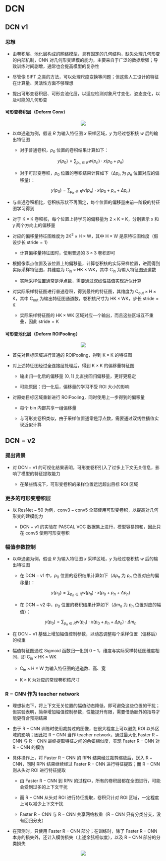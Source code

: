 # $\mathrm{DCN}$

## $\mathrm{DCN \ v1}$

### 思想

- 由卷积层、池化层构成的网络模型，具有固定的几何结构，缺失处理几何形变的内部机制，$\mathrm{CNN}$ 对几何形变建模的能力，主要来自于广泛的数据增强；导致训练时间剧增，通常也会提高模型的复杂性

- 尽管像 $\mathrm{SIFT}$ 之类的方法，可以处理尺度变换等问题；但这些人工设计的特征在计算量、灵活性方面不够理想

- 提出可形变卷积层、可形变池化层，以适应检测对象尺寸变化、姿态变化，以及可能的几何形变

#### 可形变卷积层（$\mathrm{Deform \ Conv}$）

<center>
<img src="images/deform_conv.png"/>
</center>

- 以单通道为例，假设 $R$ 为输入特征图 $x$ 采样区域，$y$ 为经过卷积核 $w$ 后的输出特征图

  - 对于普通卷积，$p_{0}$ 位置的卷积结果计算如下：

    $$
    y \left( p_{0} \right) = \sum_{p_{n} \in R} w \left( p_{n} \right) \cdot x \left( p_{0} + p_{n} \right)
    $$

  - 对于可形变卷积，$p_{0}$ 位置的卷积结果计算如下（$\Delta p_{n}$ 为 $p_{n}$ 位置对应的偏移量）：

    $$
    y \left( p_{0} \right) = \sum_{p_{n} \in R} w \left( p_{n} \right) \cdot x \left( p_{0} + p_{n} + \Delta p_{n} \right)
    $$

- 与普通卷积相比，卷积核形状不再固定，每个位置的偏移量由前一阶段的特征图学习得到

- 对于 $\mathrm{K \times K}$ 卷积核，每个位置上待学习的偏移量为 $\mathrm{2 \times K \times K}$，分别表示 $\mathrm{x}$ 和 $\mathrm{y}$ 两个方向上的偏移量

- 对应的偏移量特征图维度为 $\mathrm{2K^{2} \times H \times W}$，其中 $\mathrm{H \times W}$ 是原特征图维度（假设步长 $\mathrm{stride = 1}$）

  - 计算偏移量特征图时，使用普通的 $\mathrm{3 \times 3}$ 卷积即可

- 根据像素点位置及该位置上的偏移量，计算卷积核的实际采样位置，进而得到实际采样特征图，其维度为 $\mathrm{C_{in} \times HK \times WK}$，其中 $\mathrm{C_{in}}$ 为输入特征图通道数

  - 实际采样位置通常是浮点数，需要通过双线性插值实现近似计算

- 对实际采样特征图进行普通卷积，得到最终的特征图，其维度为 $\mathrm{C_{out} \times H \times K}$，其中 $\mathrm{C_{out}}$ 为输出特征图通道数，卷积核尺寸为 $\mathrm{HK \times WK}$，步长 $\mathrm{stride = K}$

  - 实际采样特征图的 $\mathrm{HK \times WK}$ 区域对应一个输出，而且这些区域互不重叠，因此 $\mathrm{stride = K}$

#### 可形变池化层（$\mathrm{Deform \ ROIPooling}$）

<center>
<img src="images/deform_pool.png"/>
</center>

- 首先对目标区域进行普通的 $\mathrm{ROIPooling}$，得到 $\mathrm{K \times K}$ 的特征图

- 对上述特征图经过全连接层处理后，得到 $\mathrm{K \times K}$ 的偏移量特征图

  - 输出归一化后的偏移量 $[0, 1]$ 比直接回归偏移量，更好更稳定

  - 可能原因：归一化后，偏移量的学习不受 $\mathrm{ROI}$ 大小的影响

- 对原始目标区域重新进行 $\mathrm{ROIPooling}$，同时使用上一步得到的偏移量

  - 每个 $\mathrm{bin}$ 内部共享一组偏移量

  - 与可形变卷积类似，由于采样位置通常是浮点数，需要通过双线性插值实现近似计算

## $\mathrm{DCN-v2}$

### 提出背景

- 对 $\mathrm{DCN-v1}$ 的可视化结果表明，可形变卷积引入了过多上下文无关信息，影响了模型的特征提取能力

  - 在某些情况下，可形变卷积的采样位置远远超出目标 $\mathrm{ROI}$ 区域

### 更多的可形变卷积层

- 以 $\mathrm{ResNet-50}$ 为例，$\mathrm{conv3-conv5}$ 全部使用可形变卷积，以提高对几何形变的建模能力

  - $\mathrm{DCN-v1}$ 的实验在 $\mathrm{PASCAL \ VOC}$ 数据集上进行，模型容易饱和，因此只在 $\mathrm{conv5}$ 使用可形变卷积

### 幅值参数控制

- 以单通道为例，假设 $R$ 为输入特征图 $x$ 采样区域，$y$ 为经过卷积核 $w$ 后的输出特征图

  - 在 $\mathrm{DCN-v1}$ 中，$p_{0}$ 位置的卷积结果计算如下（$\Delta p_{n}$ 为 $p_{n}$ 位置对应的偏移量）：

    $$
    y \left( p_{0} \right) = \sum_{p_{n} \in R} w \left( p_{n} \right) \cdot x \left( p_{0} + p_{n} + \Delta p_{n} \right)
    $$

  - 在 $\mathrm{DCN-v2}$ 中，$p_{0}$ 位置的卷积结果计算如下（$\Delta m_{n}$ 为 $p_{n}$ 位置对应的幅值）：

    $$
    y \left( p_{0} \right) = \sum_{p_{n} \in R} w \left( p_{n} \right) \cdot x \left( p_{0} + p_{n} + \Delta p_{n} \right) \cdot \Delta m_{n}
    $$

- 在 $\mathrm{DCN-v1}$ 基础上增加幅值控制参数，以动态调整每个采样位置（偏移后）的权重

- 幅值特征图通过 $\mathrm{Sigmoid}$ 函数归一化到 $0-1$，维度与实际采样特征图维度相同，即 $\mathrm{C_{in} \times HK \times WK}$

  - $\mathrm{C_{in} \times H \times W}$ 为输入特征图的通道数、高、宽

  - $\mathrm{K \times K}$ 为对应的常规卷积核尺寸

### $\mathrm{R-CNN}$ 作为 $\mathrm{teacher \ network}$

- 理想状态下，将上下文无关位置的幅值动态降低，即可避免这些位置的干扰；但实验表明，简单增加幅值控制参数，性能提升有限，需要借助额外的指导才能更符合预期结果

- 由于 $\mathrm{R-CNN}$ 训练时使用裁剪过的图像，在很大程度上可以避免 $\mathrm{ROI}$ 以外区域的影响；因此把 $\mathrm{R-CNN}$ 当作 $\mathrm{teacher \ network}$，通过最大化 $\mathrm{Faster \ R-CNN}$ 与 $\mathrm{R-CNN}$ 最终提取特征之间的余弦相似度，实现 $\mathrm{Faster \ R-CNN}$ 对 $\mathrm{R-CNN}$ 的模仿

- 具体操作上，将 $\mathrm{Faster \ R-CNN}$ 的 $\mathrm{RPN}$ 结果经过裁剪缩放后，送入 $\mathrm{R-CNN}$，同时 $\mathrm{RPN}$ 结果继续经过 $\mathrm{Faster \ R-CNN}$ 进行特征提取；而 $\mathrm{R-CNN}$ 则从头对 $\mathrm{ROI}$ 进行特征提取

  - 由 $\mathrm{Faster \ R-CNN}$ 到 $\mathrm{RPN}$ 的过程中，所有的卷积层都在全图进行，可能会受到过多的上下文干扰

  - 而 $\mathrm{R-CNN}$ 从头对 $\mathrm{ROI}$ 进行特征提取，卷积只针对 $\mathrm{ROI}$ 区域，一定程度上可以减少上下文干扰

  - $\mathrm{Faster \ R-CNN}$ 与 $\mathrm{R-CNN}$ 共享网络权重（$\mathrm{R-CNN}$ 只有分类分支，没有回归分支）

- 在预测时，只使用 $\mathrm{Faster \ R-CNN}$ 部分；在训练时，除了 $\mathrm{Faster \ R-CNN}$ 本身的损失外，还计入模仿损失（上述余弦相似度），以及 $\mathrm{R-CNN}$ 部分的分类损失

<center>
<img src="images/deform_v2_arch.png"/>
</center>